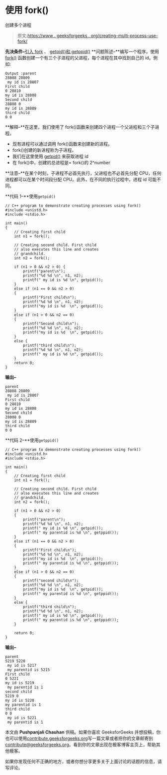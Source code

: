 # 使用 fork()

创建多个进程

> 原文:[https://www . geeksforgeeks . org/creating-multi-process-use-fork/](https://www.geeksforgeeks.org/creating-multiple-process-using-fork/)

**先决条件–**[引入 fork](https://www.geeksforgeeks.org/fork-system-call/) 、 [getpid()和 getppid()](https://www.geeksforgeeks.org/getppid-getpid-linux)
**问题陈述–**编写一个程序，使用 [fork()](https://www.geeksforgeeks.org/fork-system-call/) 函数创建一个有三个子进程的父进程，每个进程在其中找到自己的 id。例如:

```
Output :parent
28808 28809 
 my id is 28807 
First child
0 28810 
my id is 28808  
Second child
28808 0 
my id is 28809  
third child
0 0 

```

**解释–**在这里，我们使用了 fork()函数来创建四个进程一个父进程和三个子进程。

*   现有进程可以通过调用 fork()函数来创建新的进程。
*   fork()创建的新进程称为子进程。
*   我们在这里使用 [getpid()](https://www.geeksforgeeks.org/getppid-getpid-linux) 来获取进程 id
*   在 fork()中，创建的总进程是= fork()的 2^number

**注意–**在某个时刻，子进程不必首先执行，父进程也不必首先分配 CPU，任何进程都可以在某个时间段分配 CPU。此外，在不同的执行过程中，进程 id 可能不同。

**代码 1–**使用`getpid()`

```
// C++ program to demonstrate creating processes using fork()
#include <unistd.h>
#include <stdio.h>

int main()
{
    // Creating first child
    int n1 = fork();

    // Creating second child. First child
    // also executes this line and creates
    // grandchild.
    int n2 = fork();

    if (n1 > 0 && n2 > 0) {
        printf("parent\n");
        printf("%d %d \n", n1, n2);
        printf(" my id is %d \n", getpid());
    }
    else if (n1 == 0 && n2 > 0)
    {
        printf("First child\n");
        printf("%d %d \n", n1, n2);
        printf("my id is %d  \n", getpid());
    }
    else if (n1 > 0 && n2 == 0)
    {
        printf("Second child\n");
        printf("%d %d \n", n1, n2);
        printf("my id is %d  \n", getpid());
    }
    else {
        printf("third child\n");
        printf("%d %d \n", n1, n2);
        printf(" my id is %d \n", getpid());
    }
    return 0;
}
```

**输出–**

```
parent
28808 28809 
 my id is 28807 
First child
0 28810 
my id is 28808  
Second child
28808 0 
my id is 28809  
third child
0 0 

```

**代码 2–**使用`getppid()`

```
// C++ program to demonstrate creating processes using fork()
#include <unistd.h>
#include <stdio.h>

int main()
{
    // Creating first child
    int n1 = fork();

    // Creating second child. First child
    // also executes this line and creates
    // grandchild.
    int n2 = fork();

    if (n1 > 0 && n2 > 0)
    {
        printf("parent\n");
        printf("%d %d \n", n1, n2);
        printf(" my id is %d \n", getpid());
        printf(" my parentid is %d \n", getppid());
    }
    else if (n1 == 0 && n2 > 0)
    {
        printf("First child\n");
        printf("%d %d \n", n1, n2);
        printf("my id is %d  \n", getpid());
        printf(" my parentid is %d \n", getppid());
    }
    else if (n1 > 0 && n2 == 0)
    {
        printf("second child\n");
        printf("%d %d \n", n1, n2);
        printf("my id is %d  \n", getpid());
        printf(" my parentid is %d \n", getppid());
    }
    else {
        printf("third child\n");
        printf("%d %d \n", n1, n2);
        printf(" my id is %d \n", getpid());
        printf(" my parentid is %d \n", getppid());
    }

    return 0;
}
```

**输出–**

```
parent
5219 5220 
 my id is 5217 
 my parentid is 5215 
First child
0 5221 
my id is 5219  
 my parentid is 1 
second child
5219 0 
my id is 5220  
my parentid is 1 
third child
0 0 
 my id is 5221 
 my parentid is 1 

```

本文由 **Pushpanjali Chauhan** 供稿。如果你喜欢 GeeksforGeeks 并想投稿，你也可以使用[contribute.geeksforgeeks.org](http://www.contribute.geeksforgeeks.org)写一篇文章或者把你的文章邮寄到 contribute@geeksforgeeks.org。看到你的文章出现在极客博客主页上，帮助其他极客。

如果你发现任何不正确的地方，或者你想分享更多关于上面讨论的话题的信息，请写评论。